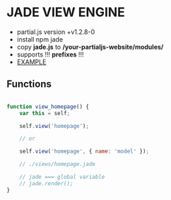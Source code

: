 # JADE VIEW ENGINE

- partial.js version +v1.2.8-0
- install npm jade
- copy **jade.js** to __/your-partialjs-website/modules/__
- supports !!! __prefixes__ !!!
- [EXAMPLE](https://github.com/petersirka/partial.js-modules/tree/master/jade/example)

## Functions

```javascript

function view_homepage() {
	var this = self;

	self.view('homepage');

	// or

	self.view('homepage', { name: 'model' });

	// ./views/homepage.jade

	// jade === global variable
	// jade.render();
}

```